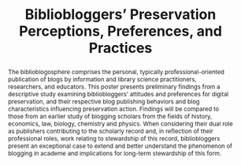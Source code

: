 ---
abstract: The biblioblogosphere comprises the personal, typically professional-oriented
  publication of blogs by information and library science practitioners, researchers,
  and educators. This poster presents preliminary findings from a descriptive study
  examining bibliobloggers’ attitudes and preferences for digital preservation, and
  their respective blog publishing behaviors and blog characteristics influencing
  preservation action. Findings will be compared to those from an earlier study of
  blogging scholars from the fields of history, economics, law, biology, chemistry
  and physics. When considering their dual role as publishers contributing to the
  scholarly record and, in reflection of their professional roles, work relating to
  stewardship of this record, bibliobloggers present an exceptional case to extend
  and better understand the phenomenon of blogging in academe and implications for
  long-term stewardship of this form.
creators:
- Sugimoto, Cassidy R.
- Hank, Carolyn
date: null
document_url: https://services.phaidra.univie.ac.at/api/object/o:293869/download
grand_parent: iPRES
institutions: []
keywords:
- ischool
- toronto
- canada
- weblogs
- bloggers
- blogs
- digital preservation
- scholarly communication
landing_page_url: https://phaidra.univie.ac.at/o:293869
language: eng
layout: publication
license: CC BY-NC-SA 3.0 AT
notes_url: null
parent: iPRES 2012
presentation_url: null
publication_type: poster
size: 618183
source_name: iPRES
title: Bibliobloggers’ Preservation Perceptions, Preferences, and Practices
year: 2012
---